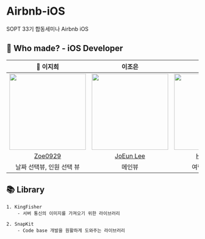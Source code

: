 # Airbnb-iOS
SOPT 33기 합동세미나 Airbnb iOS

## 🍎 Who made? - iOS Developer
| 👑 이지희 | 이조은 | 최효리 |
| :--------: | :--------: | :--------: |
|<img src ="https://github.com/DO-SOPT-APP3-Airbnb/Airbnb-iOS/assets/68178395/a9aa295a-57fd-4107-8b6a-8f48ec8cd33d" width = "200px"/> | <img src = "https://github.com/DO-SOPT-APP3-Airbnb/Airbnb-iOS/assets/68178395/48e71677-419b-48ea-b67f-8f931c6444e8" width = "200px"/> | <img src = "https://github.com/DO-SOPT-APP3-Airbnb/Airbnb-iOS/assets/68178395/7a9652d9-3b17-4158-9a75-c97f8585d993" width = "200px"/> |
| [Zoe0929](https://github.com/Zoe0929) | [JoEun Lee](https://github.com/LeeJoEun-01) | [Hyori-Choi](https://github.com/hyoring030) |
|  날짜 선택뷰, 인원 선택 뷰 | 메인뷰 |  여행 지역선택뷰  |


## 📚 Library
~~~
1. KingFisher
    - 서버 통신의 이미지를 가져오기 위한 라이브러리
    
2. SnapKit
    - Code base 개발을 원활하게 도와주는 라이브러리

~~~
